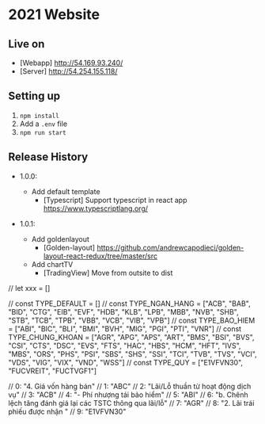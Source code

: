 
# 2021 Website

## Live on

* [Webapp] http://54.169.93.240/
* [Server] http://54.254.155.118/

## Setting up
1. `npm install`
2. Add a `.env` file
3. `npm run start`



## Release History

* 1.0.0:
    - Add default template
        - [Typescript] Support typescript in react app https://www.typescriptlang.org/

* 1.0.1:
    - Add goldenlayout
        - [Golden-layout] https://github.com/andrewcapodieci/golden-layout-react-redux/tree/master/src
    - Add chartTV
        - [TradingView] Move from outsite to dist 



// let xxx = []

// const TYPE_DEFAULT = []
// const TYPE_NGAN_HANG = ["ACB", "BAB", "BID", "CTG", "EIB", "EVF", "HDB", "KLB", "LPB", "MBB", "NVB", "SHB", "STB", "TCB", "TPB", "VBB", "VCB", "VIB", "VPB"]
// const TYPE_BAO_HIEM = ["ABI", "BIC", "BLI", "BMI", "BVH", "MIG", "PGI", "PTI", "VNR"]
// const TYPE_CHUNG_KHOAN = ["AGR", "APG", "APS", "ART", "BMS", "BSI", "BVS", "CSI", "CTS", "DSC", "EVS", "FTS", "HAC", "HBS", "HCM", "HFT", "IVS", "MBS", "ORS", "PHS", "PSI", "SBS", "SHS", "SSI", "TCI", "TVB", "TVS", "VCI", "VDS", "VIG", "VIX", "VND", "WSS"]
// const TYPE_QUY = ["E1VFVN30", "FUCVREIT", "FUCTVGF1"]

// 0: "4. Giá vốn hàng bán"
// 1: "ABC"
// 2: "Lãi/Lỗ thuần từ hoạt động dịch vụ"
// 3: "ACB"
// 4: "- Phí nhượng tái bảo hiểm"
// 5: "ABI"
// 6: "b. Chênh lệch tăng đánh giá lại các TSTC thông qua lãi/lỗ"
// 7: "AGR"
// 8: "2. Lãi trái phiếu được nhận "
// 9: "E1VFVN30"